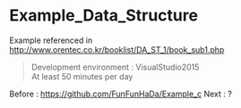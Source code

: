 # Example_Data_Structure
Example referenced in http://www.orentec.co.kr/booklist/DA_ST_1/book_sub1.php
 >Development environment : VisualStudio2015    
 At least 50 minutes per day   

Before : https://github.com/FunFunHaDa/Example_c
Next : ?
